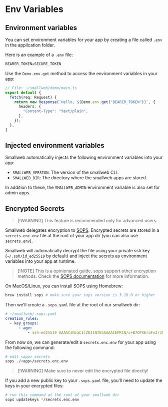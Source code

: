 # Env Variables

## Environment variables

You can set environment variables for your app by creating a file called `.env` in the application folder.

Here is an example of a `.env` file:

```txt
BEARER_TOKEN=SECURE_TOKEN
```

Use the `Deno.env.get` method to access the environment variables in your app:

```ts
// File: ~/smallweb/demo/main.ts
export default {
  fetch(req: Request) {
    return new Response(`Hello, ${Deno.env.get("BEARER_TOKEN")}`, {
      headers: {
        "Content-Type": "text/plain",
      },
    });
  },
}
```

## Injected environment variables

Smallweb automatically injects the following environment variables into your app:

- `SMALLWEB_VERSION`: The version of the smallweb CLI.
- `SMALLWEB_DIR`: The directory where the smallweb apps are stored.

In addition to these, the `SMALLWEB_ADMIN` environment variable is also set for admin apps.

## Encrypted Secrets

> [!WARNING] This feature is recommended only for advanced users.

Smallweb delegates encryption to [SOPS](https://github.com/getsops/sops). Encrypted secrets are stored in a `secrets.enc.env` file at the root of your app dir (you can also use `secrets.env`).

Smallweb will automatically decrypt the file using your private ssh key (`~/.ssh/id_ed25519` by default) and inject the secrets as environment variables into your app at runtime.

> [!NOTE] This is a opinionated guide, sops support other encryption methods.
> Check the [SOPS documentation](https://github.com/getsops/sops) for more information.

On MacOS/Linux, you can install SOPS using Homebrew:

```sh
brew install sops # make sure your sops version is 3.10.0 or higher
```

Then we'll create a `.sops.yaml` file at the root of our smallweb dir:

```yaml
# ~/smallweb/.sops.yaml
creation_rules:
  - key_groups:
      - age:
          - ssh-ed25519 AAAAC3NzaC1lZDI1NTE5AAAAIEPR1N/c+B7OPXEraFx2r3UHViHFbZ2Afg8VQLQ59ZKd # your ssh public key
```

From now on, we can generate/edit a `secrets.enc.env` for your app using the following command:

```sh
# edit <app> secrets
sops ./<app>/secrets.enc.env
```

> [!WARNING] Make sure to never edit the encrypted file directly!

If you add a new public key to your `.sops.yaml` file, you'll need to update the keys in your encrypted files:

```sh
# run this command at the root of your smallweb dir
sops updatekeys */secrets.enc.env
```
